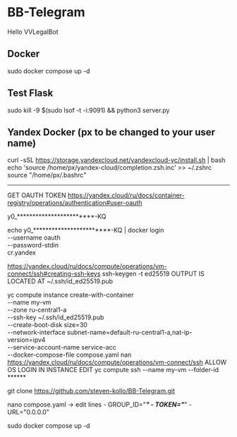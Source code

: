 # BB-Telegram
Hello VVLegalBot

## Docker
sudo docker compose up -d

## Test Flask
sudo kill -9 $(sudo lsof -t -i:9091) && python3 server.py

## Yandex Docker (px to be changed to your user name)
curl -sSL https://storage.yandexcloud.net/yandexcloud-yc/install.sh | bash
echo 'source /home/px/yandex-cloud/completion.zsh.inc' >>  ~/.zshrc
source "/home/px/.bashrc"

-------------
GET OAUTH TOKEN
https://yandex.cloud/ru/docs/container-registry/operations/authentication#user-oauth

y0_************************-KQ

echo y0_************************-KQ | docker login \
  --username oauth \
  --password-stdin \
  cr.yandex

https://yandex.cloud/ru/docs/compute/operations/vm-connect/ssh#creating-ssh-keys
ssh-keygen -t ed25519
OUTPUT IS LOCATED AT ~/.ssh/id_ed25519.pub

yc compute instance create-with-container \
  --name my-vm \
  --zone ru-central1-a \
  --ssh-key ~/.ssh/id_ed25519.pub \
  --create-boot-disk size=30 \
  --network-interface subnet-name=default-ru-central1-a,nat-ip-version=ipv4 \
  --service-account-name service-acc \
  --docker-compose-file compose.yaml
nan
https://yandex.cloud/ru/docs/compute/operations/vm-connect/ssh
ALLOW OS LOGIN IN INSTANCE EDIT
yc compute ssh --name my-vm --folder-id ******

git clone https://github.com/steven-kollo/BB-Telegram.git

nano compose.yaml -> edit lines
    - GROUP_ID="*******"
    - TOKEN="*******"
    - URL="0.0.0.0"

sudo docker compose up -d